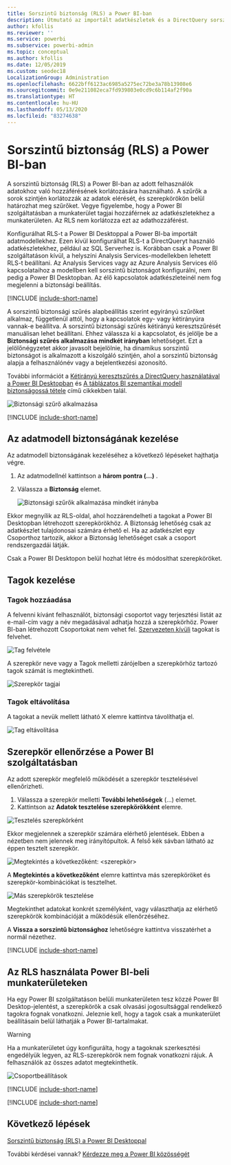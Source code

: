 ```yaml
---
title: Sorszintű biztonság (RLS) a Power BI-ban
description: Útmutató az importált adatkészletek és a DirectQuery sorszintű biztonságának konfigurálásához a Power BI szolgáltatásban.
author: kfollis
ms.reviewer: ''
ms.service: powerbi
ms.subservice: powerbi-admin
ms.topic: conceptual
ms.author: kfollis
ms.date: 12/05/2019
ms.custom: seodec18
LocalizationGroup: Administration
ms.openlocfilehash: 6622bff6123ac6985a5275ec72be3a78b13908e6
ms.sourcegitcommit: 0e9e211082eca7fd939803e0cd9c6b114af2f90a
ms.translationtype: HT
ms.contentlocale: hu-HU
ms.lasthandoff: 05/13/2020
ms.locfileid: "83274638"
---
```

# <a name="row-level-security-rls-with-power-bi"></a>Sorszintű biztonság (RLS) a Power BI-ban

A sorszintű biztonság (RLS) a Power BI-ban az adott felhasználók adatokhoz való hozzáférésének korlátozására használható. A szűrők a sorok szintjén korlátozzák az adatok elérését, és szerepkörökön belül határozhat meg szűrőket. Vegye figyelembe, hogy a Power BI szolgáltatásban a munkaterület tagjai hozzáférnek az adatkészletekhez a munkaterületen. Az RLS nem korlátozza ezt az adathozzáférést.

Konfigurálhat RLS-t a Power BI Desktoppal a Power BI-ba importált adatmodellekhez. Ezen kívül konfigurálhat RLS-t a DirectQueryt használó adatkészletekhez, például az SQL Serverhez is. Korábban csak a Power BI szolgáltatáson kívül, a helyszíni Analysis Services-modellekben lehetett RLS-t beállítani. Az Analysis Services vagy az Azure Analysis Services élő kapcsolataihoz a modellben kell sorszintű biztonságot konfigurálni, nem pedig a Power BI Desktopban. Az élő kapcsolatok adatkészleteinél nem fog megjelenni a biztonsági beállítás.

[!INCLUDE [include-short-name](../includes/rls-desktop-define-roles.md)]

A sorszintű biztonsági szűrés alapbeállítás szerint egyirányú szűrőket alkalmaz, függetlenül attól, hogy a kapcsolatok egy- vagy kétirányúra vannak-e beállítva. A sorszintű biztonsági szűrés kétirányú keresztszűrését manuálisan lehet beállítani. Ehhez válassza ki a kapcsolatot, és jelölje be a **Biztonsági szűrés alkalmazása mindkét irányban** lehetőséget. Ezt a jelölőnégyzetet akkor javasolt bejelölnie, ha dinamikus sorszintű biztonságot is alkalmazott a kiszolgáló szintjén, ahol a sorszintű biztonság alapja a felhasználónév vagy a bejelentkezési azonosító.

További információt a [Kétirányú keresztszűrés a DirectQuery használatával a Power BI Desktopban](../transform-model/desktop-bidirectional-filtering.md) és [A táblázatos BI szemantikai modell biztonságossá tétele](https://download.microsoft.com/download/D/2/0/D20E1C5F-72EA-4505-9F26-FEF9550EFD44/Securing%20the%20Tabular%20BI%20Semantic%20Model.docx) című cikkekben talál.

![Biztonsági szűrő alkalmazása](media/service-admin-rls/rls-apply-security-filter.png)


[!INCLUDE [include-short-name](../includes/rls-desktop-view-as-roles.md)]

## <a name="manage-security-on-your-model"></a>Az adatmodell biztonságának kezelése

Az adatmodell biztonságának kezeléséhez a következő lépéseket hajthatja végre.

1. Az adatmodellnél kattintson a **három pontra (…)** .
2. Válassza a **Biztonság** elemet.
   
   ![Biztonsági szűrők alkalmazása mindkét irányba](media/service-admin-rls/rls-security.png)

Ekkor megnyílik az RLS-oldal, ahol hozzárendelheti a tagokat a Power BI Desktopban létrehozott szerepkörökhöz. A Biztonság lehetőség csak az adatkészlet tulajdonosai számára érhető el. Ha az adatkészlet egy Csoporthoz tartozik, akkor a Biztonság lehetőséget csak a csoport rendszergazdái látják. 

Csak a Power BI Desktopon belül hozhat létre és módosíthat szerepköröket.

## <a name="working-with-members"></a>Tagok kezelése

### <a name="add-members"></a>Tagok hozzáadása

A felvenni kívánt felhasználót, biztonsági csoportot vagy terjesztési listát az e-mail-cím vagy a név megadásával adhatja hozzá a szerepkörhöz. Power BI-ban létrehozott Csoportokat nem vehet fel. [Szervezeten kívüli](../guidance/whitepaper-azure-b2b-power-bi.md#data-security-for-external-partners) tagokat is felvehet.

![Tag felvétele](media/service-admin-rls/rls-add-member.png)

A szerepkör neve vagy a Tagok melletti zárójelben a szerepkörhöz tartozó tagok számát is megtekintheti.

![Szerepkör tagjai](media/service-admin-rls/rls-member-count.png)

### <a name="remove-members"></a>Tagok eltávolítása

A tagokat a nevük mellett látható X elemre kattintva távolíthatja el. 

![Tag eltávolítása](media/service-admin-rls/rls-remove-member.png)

## <a name="validating-the-role-within-the-power-bi-service"></a>Szerepkör ellenőrzése a Power BI szolgáltatásban

Az adott szerepkör megfelelő működését a szerepkör tesztelésével ellenőrizheti. 

1. Válassza a szerepkör melletti **További lehetőségek** (...) elemet.
2. Kattintson az **Adatok tesztelése szerepkörökként** elemre.

![Tesztelés szerepkörként](media/service-admin-rls/rls-test-role.png)

Ekkor megjelennek a szerepkör számára elérhető jelentések. Ebben a nézetben nem jelennek meg irányítópultok. A felső kék sávban látható az éppen tesztelt szerepkör.

![Megtekintés a következőként: <szerepkör>](media/service-admin-rls/rls-test-role2.png)

A **Megtekintés a következőként** elemre kattintva más szerepköröket és szerepkör-kombinációkat is tesztelhet.

![Más szerepkörök tesztelése](media/service-admin-rls/rls-test-role3.png)

Megtekinthet adatokat konkrét személyként, vagy választhatja az elérhető szerepkörök kombinációját a működésük ellenőrzéséhez. 

A **Vissza a sorszintű biztonsághoz** lehetőségre kattintva visszatérhet a normál nézethez.

[!INCLUDE [include-short-name](../includes/rls-usernames.md)]

## <a name="using-rls-with-workspaces-in-power-bi"></a>Az RLS használata Power BI-beli munkaterületeken

Ha egy Power BI szolgáltatáson belüli munkaterületen tesz közzé Power BI Desktop-jelentést, a szerepkörök a csak olvasási jogosultsággal rendelkező tagokra fognak vonatkozni. Jeleznie kell, hogy a tagok csak a munkaterület beállításain belül láthatják a Power BI-tartalmakat.

> [!WARNING]
> Ha a munkaterületet úgy konfigurálta, hogy a tagoknak szerkesztési engedélyük legyen, az RLS-szerepkörök nem fognak vonatkozni rájuk. A felhasználók az összes adatot megtekinthetik.

![Csoportbeállítások](media/service-admin-rls/rls-group-settings.png)

[!INCLUDE [include-short-name](../includes/rls-limitations.md)]

[!INCLUDE [include-short-name](../includes/rls-faq.md)]

## <a name="next-steps"></a>Következő lépések
[Sorszintű biztonság (RLS) a Power BI Desktoppal](../create-reports/desktop-rls.md)  

További kérdései vannak? [Kérdezze meg a Power BI közösségét](https://community.powerbi.com/)

